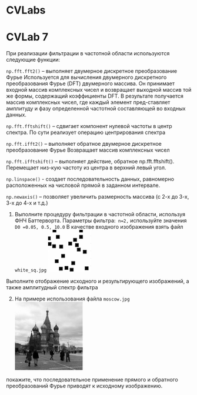 # CVLabs
# CVLab 7

При реализации фильтрации в частотной области используются следующие функции:

`np.fft.fft2()` – выполняет двумерное дискретное преобразование Фурье
Используется для вычисления двумерного дискретного преобразования Фурье (DFT) двумерного массива. Он принимает входной массив комплексных чисел и возвращает выходной массив той же формы, содержащий коэффициенты DFT.
В результате получается массив комплексных чисел, где каждый элемент пред-ставляет амплитуду и фазу определенной частотной составляющей во входных данных.

`np.fft.fftshift()` – сдвигает компонент нулевой частоты в центр спектра.
По сути реализует операцию центрирования спектра

`np.fft.ifft2()` – выполняет обратное двумерное дискретное преобразование Фурье
Возвращает массив комплексных чисел

`np.fft.ifftshift()` – выполняет действие, обратное np.fft.fftshift(). Перемещает низ-кую частоту из центра в верхний левый угол.

`np.linspace()` - создает последовательность данных, равномерно расположенных на числовой прямой в заданном интервале.

`np.newaxis()` – позволяет увеличить размерность массива (с 2-х до 3-х, 3-х до 4-х и т.д.)

1. Выполните процедуру фильтрации в частотной области, используя
ФНЧ Баттерворта. Параметры фильтра:` n=2,` используйте значения `D0 =0.05, 0.5, 10.0`
В качестве входного изображения взять файл` white_sq.jpg`
![white_sq.jpg](white_sq.jpg)

Выполните отображение исходного и результирующего изображений, а также амплитудный спектр фильтра

2. На примере использования файла `moscow.jpg` 
![moscow.jpg](moscow.jpg)

покажите, что последовательное применение прямого и обратного преобразований Фурье приводят к исходному изображению.
